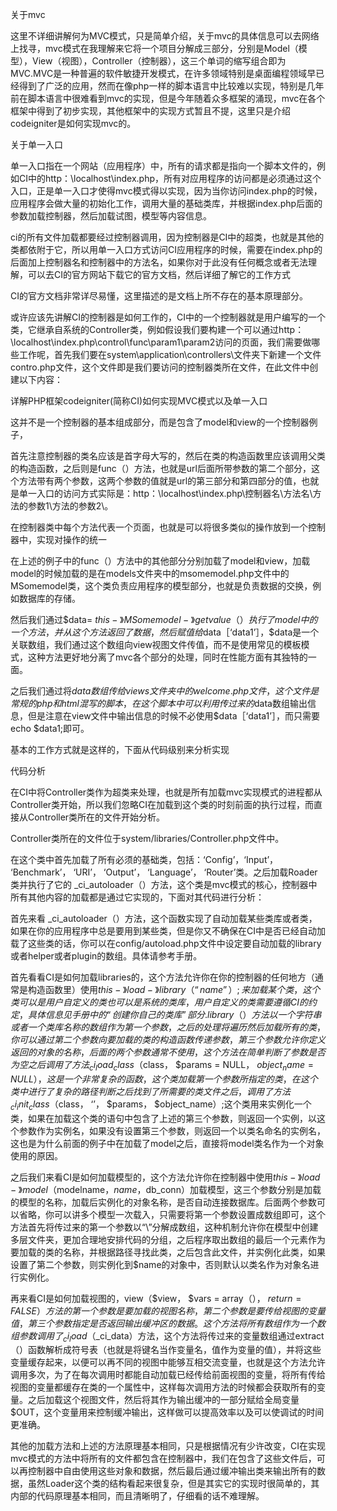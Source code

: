 关于mvc

这里不详细讲解何为MVC模式，只是简单介绍，关于mvc的具体信息可以去网络上找寻，mvc模式在我理解来它将一个项目分解成三部分，分别是Model（模型），View（视图），Controller（控制器），这三个单词的缩写组合即为MVC.MVC是一种普遍的软件敏捷开发模式，在许多领域特别是桌面编程领域早已经得到了广泛的应用，然而在像php一样的脚本语言中比较难以实现，特别是几年前在脚本语言中很难看到mvc的实现，但是今年随着众多框架的涌现，mvc在各个框架中得到了初步实现，其他框架中的实现方式暂且不提，这里只是介绍codeigniter是如何实现mvc的。

关于单一入口

单一入口指在一个网站（应用程序）中，所有的请求都是指向一个脚本文件的，例如CI中的http：\\localhost\index.php，所有对应用程序的访问都是必须通过这个入口，正是单一入口才使得mvc模式得以实现，因为当你访问index.php的时候，应用程序会做大量的初始化工作，调用大量的基础类库，并根据index.php后面的参数加载控制器，然后加载试图，模型等内容信息。

ci的所有文件加载都要经过控制器调用，因为控制器是CI中的超类，也就是其他的类都依附于它，所以用单一入口方式访问CI应用程序的时候，需要在index.php的后面加上控制器名和控制器中的方法名，如果你对于此没有任何概念或者无法理解，可以去CI的官方网站下载它的官方文档，然后详细了解它的工作方式

CI的官方文档非常详尽易懂，这里描述的是文档上所不存在的基本原理部分。

 
 

或许应该先讲解CI的控制器是如何工作的，CI中的一个控制器就是用户编写的一个类，它继承自系统的Controller类，例如假设我们要构建一个可以通过http：\\localhost\index.php\control\func\param1\param2访问的页面，我们需要做哪些工作呢，首先我们要在system\application\controllers\文件夹下新建一个文件contro.php文件，这个文件即是我们要访问的控制器类所在文件，在此文件中创建以下内容：

详解PHP框架codeigniter(简称CI)如何实现MVC模式以及单一入口

这并不是一个控制器的基本组成部分，而是包含了model和view的一个控制器例子，

首先注意控制器的类名应该是首字母大写的，然后在类的构造函数里应该调用父类的构造函数，之后则是func（）方法，也就是url后面所带参数的第二个部分，这个方法带有两个参数，这两个参数的值就是url的第三部分和第四部分的值，也就是单一入口的访问方式实际是：http：\\localhost\index.php\控制器名\方法名\方法的参数1\方法的参数2\。

 

在控制器类中每个方法代表一个页面，也就是可以将很多类似的操作放到一个控制器中，实现对操作的统一

在上述的例子中的func（）方法中的其他部分分别加载了model和view，加载model的时候加载的是在models文件夹中的msomemodel.php文件中的MSomemodel类，这个类负责应用程序的模型部分，也就是负责数据的交换，例如数据库的存储。

 

然后我们通过$data= $this-》MSomemodel-》getvalue（）执行了model中的一个方法，并从这个方法返回了数据，然后赋值给$data［‘data1’］，$data是一个关联数组，我们通过这个数组向view视图文件传值，而不是使用常见的模板模式，这种方法更好地分离了mvc各个部分的处理，同时在性能方面有其独特的一面。

之后我们通过将$data数组传给views文件夹中的welcome.php文件，这个文件是常规的php和html混写的脚本，在这个脚本中可以利用传过来的$data数组输出信息，但是注意在view文件中输出信息的时候不必使用$data［‘data1’］，而只需要echo $data1;即可。

基本的工作方式就是这样的，下面从代码级别来分析实现

代码分析

在CI中将Controller类作为超类来处理，也就是所有加载mvc实现模式的进程都从Controller类开始，所以我们忽略CI在加载到这个类的时刻前面的执行过程，而直接从Controller类所在的文件开始分析。

Controller类所在的文件位于system/libraries/Controller.php文件中。

在这个类中首先加载了所有必须的基础类，包括：‘Config’，‘Input’， ‘Benchmark’， ‘URI’， ‘Output’， ‘Language’， ‘Router’类。之后加载Roader类并执行了它的 _ci_autoloader（）方法，这个类是mvc模式的核心，控制器中所有其他内容的加载都是通过它实现的，下面对其代码进行分析：

首先来看 _ci_autoloader（）方法，这个函数实现了自动加载某些类库或者类，如果在你的应用程序中总是要用到某些类，但是你又不确保在CI中是否已经自动加载了这些类的话，你可以在config/autoload.php文件中设定要自动加载的library或者helper或者plugin的数组。具体请参考手册。

首先看看CI是如何加载libraries的，这个方法允许你在你的控制器的任何地方（通常是构造函数里）使用$this-》load-》library（“name”）;来加载某个类，这个类可以是用户自定义的类也可以是系统的类库，用户自定义的类需要遵循CI的约定，具体信息见手册中的“创建你自己的类库 ”部分.library（）方法以一个字符串或者一个类库名称的数组作为第一个参数，之后的处理将遍历然后加载所有的类，你可以通过第二个参数向要加载的类的构造函数传递参数，第三个参数允许你定义返回的对象的名称，后面的两个参数通常不使用，这个方法在简单判断了参数是否为空之后调用了方法_ci_load_class（$class， $params = NULL， $object_name = NULL），这是一个非常复杂的函数，这个类加载第一个参数所指定的类，在这个类中进行了复杂的路径判断之后找到了所需要的类文件之后，调用了方法_ci_init_class（$class， ‘’， $params， $object_name）;这个类用来实例化一个类，如果在加载这个类的语句中包含了上述的第三个参数，则返回一个实例，以这个参数作为实例名，如果没有设置第三个参数，则返回一个以类名命名的实例名，这也是为什么前面的例子中在加载了model之后，直接将model类名作为一个对象使用的原因。

之后我们来看CI是如何加载模型的，这个方法允许你在控制器中使用$this-》load-》model（$modelname，$name，$db_conn）加载模型，这三个参数分别是加载的模型的名称，加载后实例化的对象名称，是否自动连接数据库。后面两个参数可以省略，你可以讲多个模型一次载入，只需要将第一个参数设置成数组即可，这个方法首先将传过来的第一个参数以“\”分解成数组，这种机制允许你在模型中创建多层文件夹，更加合理地安排代码的分组，之后程序取出数组的最后一个元素作为要加载的类的名称，并根据路径寻找此类，之后包含此文件，并实例化此类，如果设置了第二个参数，则实例化到$name的对象中，否则默认以类名作为对象名进行实例化。

再来看CI是如何加载视图的，view（$view， $vars = array（）， $return = FALSE）方法的第一个参数是要加载的视图名称，第二个参数是要传给视图的变量值，第三个参数指定是否返回输出缓冲区的数据。这个方法将所有数组作为一个数组参数调用了_ci_load（$_ci_data）方法，这个方法将传过来的变量数组通过extract（）函数解析成符号表（也就是将键名当作变量名，值作为变量的值），并将这些变量缓存起来，以便可以再不同的视图中能够互相交流变量，也就是这个方法允许调用多次，为了在每次调用时都能自动加载已经传给前面视图的变量，将所有传给视图的变量都缓存在类的一个属性中，这样每次调用方法的时候都会获取所有的变量。之后加载这个视图文件，然后将其作为输出缓冲的一部分赋给全局变量$OUT，这个变量用来控制缓冲输出，这样做可以提高效率以及可以使调试的时间更准确。

其他的加载方法和上述的方法原理基本相同，只是根据情况有少许改变，CI在实现mvc模式的方法中将所有的文件都包含在控制器中，我们在包含了这些文件后，可以再控制器中自由使用这些对象和数据，然后最后通过缓冲输出类来输出所有的数据，虽然Loader这个类的结构看起来很复杂，但是其实它的实现时很简单的，其内部的代码原理基本相同，而且清晰明了，仔细看的话不难理解。
